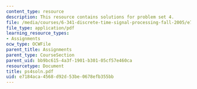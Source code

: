 ```yaml
---
content_type: resource
description: This resource contains solutions for problem set 4.
file: /media/courses/6-341-discrete-time-signal-processing-fall-2005/e7184aca4568d92d53be0678efb355bb_ps4soln.pdf
file_type: application/pdf
learning_resource_types:
- Assignments
ocw_type: OCWFile
parent_title: Assignments
parent_type: CourseSection
parent_uid: bb9bc615-4a3f-1901-b301-05cf57e460ca
resourcetype: Document
title: ps4soln.pdf
uid: e7184aca-4568-d92d-53be-0678efb355bb
---
```

